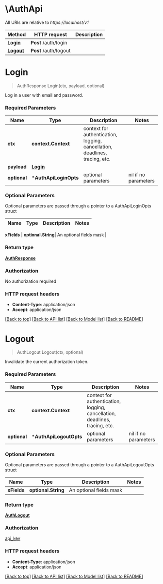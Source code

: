 # \AuthApi

All URIs are relative to *https://localhost/v1*

Method | HTTP request | Description
------------- | ------------- | -------------
[**Login**](AuthApi.md#Login) | **Post** /auth/login | 
[**Logout**](AuthApi.md#Logout) | **Post** /auth/logout | 


# **Login**
> AuthResponse Login(ctx, payload, optional)


Log in a user with email and password.

### Required Parameters

Name | Type | Description  | Notes
------------- | ------------- | ------------- | -------------
 **ctx** | **context.Context** | context for authentication, logging, cancellation, deadlines, tracing, etc.
  **payload** | [**Login**](Login.md)|  | 
 **optional** | ***AuthApiLoginOpts** | optional parameters | nil if no parameters

### Optional Parameters
Optional parameters are passed through a pointer to a AuthApiLoginOpts struct

Name | Type | Description  | Notes
------------- | ------------- | ------------- | -------------

 **xFields** | **optional.String**| An optional fields mask | 

### Return type

[**AuthResponse**](AuthResponse.md)

### Authorization

No authorization required

### HTTP request headers

 - **Content-Type**: application/json
 - **Accept**: application/json

[[Back to top]](#) [[Back to API list]](../README.md#documentation-for-api-endpoints) [[Back to Model list]](../README.md#documentation-for-models) [[Back to README]](../README.md)

# **Logout**
> AuthLogout Logout(ctx, optional)


Invalidate the current authorization token.

### Required Parameters

Name | Type | Description  | Notes
------------- | ------------- | ------------- | -------------
 **ctx** | **context.Context** | context for authentication, logging, cancellation, deadlines, tracing, etc.
 **optional** | ***AuthApiLogoutOpts** | optional parameters | nil if no parameters

### Optional Parameters
Optional parameters are passed through a pointer to a AuthApiLogoutOpts struct

Name | Type | Description  | Notes
------------- | ------------- | ------------- | -------------
 **xFields** | **optional.String**| An optional fields mask | 

### Return type

[**AuthLogout**](AuthLogout.md)

### Authorization

[api_key](../README.md#api_key)

### HTTP request headers

 - **Content-Type**: application/json
 - **Accept**: application/json

[[Back to top]](#) [[Back to API list]](../README.md#documentation-for-api-endpoints) [[Back to Model list]](../README.md#documentation-for-models) [[Back to README]](../README.md)

